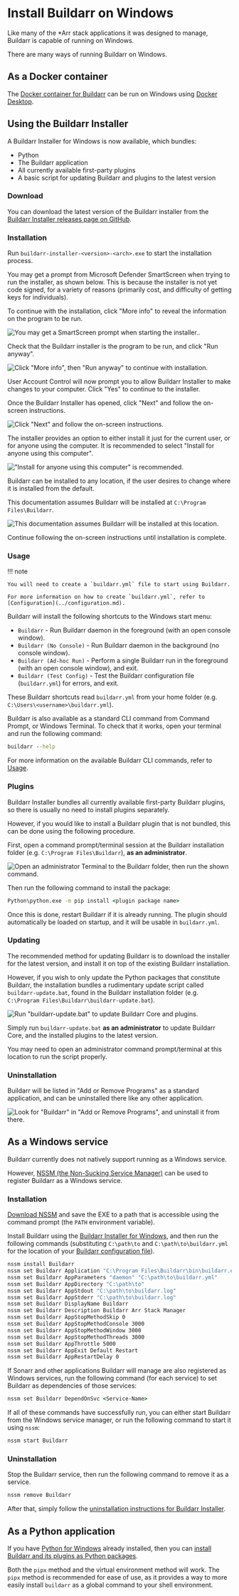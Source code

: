 # Install Buildarr on Windows

Like many of the *Arr stack applications it was designed to manage, Buildarr is capable of running on Windows.

There are many ways of running Buildarr on Windows.

## As a Docker container

The [Docker container for Buildarr](docker.md) can be run on Windows using [Docker Desktop](https://www.docker.com/products/docker-desktop).

## Using the Buildarr Installer

A Buildarr Installer for Windows is now available, which bundles:

* Python
* The Buildarr application
* All currently available first-party plugins
* A basic script for updating Buildarr and plugins to the latest version

### Download

You can download the latest version of the Buildarr installer from the [Buildarr Installer releases page on GitHub](https://github.com/buildarr/buildarr-installer/releases).

### Installation

Run `buildarr-installer-<version>-<arch>.exe` to start the installation process.

You may get a prompt from Microsoft Defender SmartScreen when trying to run the installer, as shown below.
This is because the installer is not yet code signed, for a variety of reasons (primarily cost, and difficulty of getting keys for individuals).

To continue with the installation, click "More info" to reveal the information on the program to be run.

![You may get a SmartScreen prompt when starting the installer.](buildarr-installer-1.png).

Check that the Buildarr installer is the program to be run, and click "Run anyway".

![Click "More info", then "Run anyway" to continue with installation.](buildarr-installer-2.png)

User Account Control will now prompt you to allow Buildarr Installer to make changes to your computer. Click "Yes" to continue to the installer.

Once the Buildarr Installer has opened, click "Next" and follow the on-screen instructions.

![Click "Next" and follow the on-screen instructions.](buildarr-installer-3.png)

The installer provides an option to either install it just for the current user, or for anyone using the computer.
It is recommended to select "Install for anyone using this computer".

!["Install for anyone using this computer" is recommended.](buildarr-installer-4.png)

Buildarr can be installed to any location, if the user desires to change where it is installed from the default.

This documentation assumes Buildarr will be installed at `C:\Program Files\Buildarr`.

![This documentation assumes Buildarr will be installed at this location.](buildarr-installer-5.png)

Continue following the on-screen instructions until installation is complete.

### Usage

!!! note

    You will need to create a `buildarr.yml` file to start using Buildarr.

    For more information on how to create `buildarr.yml`, refer to [Configuration](../configuration.md).

Buildarr will install the following shortcuts to the Windows start menu:

* `Buildarr` - Run Buildarr daemon in the foreground (with an open console window).
* `Buildarr (No Console)` - Run Buildarr daemon in the background (no console window).
* `Buildarr (Ad-hoc Run)` - Perform a single Buildarr run in the foreground (with an open console window), and exit.
* `Buildarr (Test Config)` - Test the Buildarr configuration file (`buildarr.yml`) for errors, and exit.

These Buildarr shortcuts read `buildarr.yml` from your home folder (e.g. `C:\Users\<username>\buildarr.yml`).

Buildarr is also available as a standard CLI command from Command Prompt, or Windows Terminal.
To check that it works, open your terminal and run the following command:

```bat
buildarr --help
```

For more information on the available Buildarr CLI commands, refer to [Usage](#usage).

### Plugins

Buildarr Installer bundles all currently available first-party Buildarr plugins, so there is usually no need to install plugins separately.

However, if you would like to install a Buildarr plugin that is not bundled, this can be done using the following procedure.

First, open a command prompt/terminal session at the Buildarr installation folder (e.g. `C:\Program Files\Buildarr`), **as an administrator**.

![Open an administrator Terminal to the Buildarr folder, then run the shown command.](buildarr-installer-6.png)

Then run the following command to install the package:

```bat
Python\python.exe -m pip install <plugin package name>
```

Once this is done, restart Buildarr if it is already running. The plugin should automatically be loaded on startup, and it will be usable in `buildarr.yml`.

### Updating

The recommended method for updating Buildarr is to download the installer for the latest version, and install it on top of the existing Buildarr installation.

However, if you wish to only update the Python packages that constitute Buildarr, the installation bundles a rudimentary update script called `buildarr-update.bat`, found in the Buildarr installation folder (e.g. `C:\Program Files\Buildarr\buildarr-update.bat`).

![Run "buildarr-update.bat" to update Buildarr Core and plugins.](buildarr-installer-7.png)

Simply run `buildarr-update.bat` **as an administrator** to update Buildarr Core, and the installed plugins to the latest version.

You may need to open an administrator command prompt/terminal at this location to run the script properly.

### Uninstallation

Buildarr will be listed in "Add or Remove Programs" as a standard application, and can be uninstalled there like any other application.

![Look for "Buildarr" in "Add or Remove Programs", and uninstall it from there.](buildarr-installer-8.png)

## As a Windows service

Buildarr currently does not natively support running as a Windows service.

However, [NSSM (the Non-Sucking Service Manager)](https://nssm.cc) can be used to register Buildarr as a Windows service.

### Installation

[Download NSSM](https://nssm.cc/download) and save the EXE to a path that is accessible using the command prompt (the `PATH` environment variable).

Install Buildarr using the [Buildarr Installer for Windows](#installer), and then run the following commands
(substituting `C:\path\to` and `C:\path\to\buildarr.yml` for the location of your [Buildarr configuration file](../configuration.md)).

```bat
nssm install Buildarr
nssm set Buildarr Application "C:\Program Files\Buildarr\bin\buildarr.exe"
nssm set Buildarr AppParameters "daemon" "C:\path\to\buildarr.yml"
nssm set Buildarr AppDirectory "C:\path\to"
nssm set Buildarr AppStdout "C:\path\to\buildarr.log"
nssm set Buildarr AppStderr "C:\path\to\buildarr.log"
nssm set Buildarr DisplayName Buildarr
nssm set Buildarr Description Buildarr Arr Stack Manager
nssm set Buildarr AppStopMethodSkip 0
nssm set Buildarr AppStopMethodConsole 3000
nssm set Buildarr AppStopMethodWindow 3000
nssm set Buildarr AppStopMethodThreads 3000
nssm set Buildarr AppThrottle 5000
nssm set Buildarr AppExit Default Restart
nssm set Buildarr AppRestartDelay 0
```

If Sonarr and other applications Buildarr will manage are also registered as Windows services, run the following command (for each service) to set Buildarr as dependencies of those services:

```bat
nssm set Buildarr DependOnSvc <Service-Name>
```

If all of these commands have successfully run, you can either start Buildarr from the Windows service manager, or run the following command to start it using `nssm`:

```bat
nssm start Buildarr
```

### Uninstallation

Stop the Buildarr service, then run the following command to remove it as a service.

```bat
nssm remove Buildarr
```

After that, simply follow the [uninstallation instructions for Buildarr Installer](#uninstallation).

## As a Python application

If you have [Python for Windows](https://www.python.org/downloads/windows) already installed, then you can [install Buildarr and its plugins as Python packages](python.md).

Both the `pipx` method and the virtual environment method will work. The `pipx` method is recommended for ease of use, as it provides a way to more easily install `buildarr` as a global command to your shell environment.
